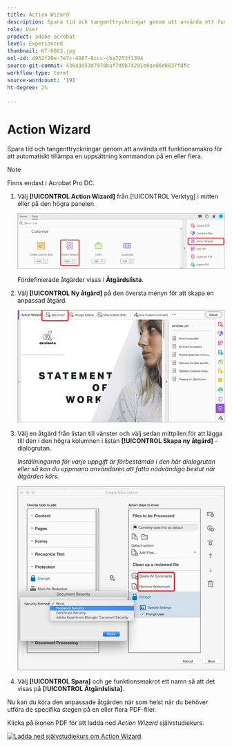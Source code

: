 ```yaml
---
title: Action Wizard
description: Spara tid och tangenttryckningar genom att använda ett funktionsmakro för att automatiskt lägga till en uppsättning kommandon i en eller flera filer
role: User
product: adobe acrobat
level: Experienced
thumbnail: KT-6803.jpg
exl-id: d932f20e-7e7c-4087-8ccc-cba7253f1394
source-git-commit: 436a3d53d7978baf7d9b74291e0ae06d6837fdfc
workflow-type: tm+mt
source-wordcount: '191'
ht-degree: 2%

---
```


# Action Wizard

Spara tid och tangenttryckningar genom att använda ett funktionsmakro för att automatiskt tillämpa en uppsättning kommandon på en eller flera.

>[!NOTE]
>
>Finns endast i Acrobat Pro DC.

1. Välj **[!UICONTROL Action Wizard]** från [!UICONTROL Verktyg] i mitten eller på den högra panelen.

   ![Action Wizard steg 1](../assets/ActionWizard_1.png)

   Fördefinierade åtgärder visas i **Åtgärdslista**.

1. Välj **[!UICONTROL Ny åtgärd]** på den översta menyn för att skapa en anpassad åtgärd.

   ![Action Wizard steg 2](../assets/ActionWizard_2.png)

1. Välj en åtgärd från listan till vänster och välj sedan mittpilen för att lägga till den i den högra kolumnen i listan **[!UICONTROL Skapa ny åtgärd]** -dialogrutan.

   *Inställningarna för varje uppgift är förbestämda i den här dialogrutan eller så kan du uppmana användaren att fatta nödvändiga beslut när åtgärden körs.*

   ![Action Wizard steg 3](../assets/ActionWizard_3.png)

1. Välj **[!UICONTROL Spara]** och ge funktionsmakrot ett namn så att det visas på **[!UICONTROL Åtgärdslista]**.

Nu kan du köra den anpassade åtgärden när som helst när du behöver utföra de specifika stegen på en eller flera PDF-filer.

Klicka på ikonen PDF för att ladda ned *Action Wizard* självstudiekurs.

[![Ladda ned självstudiekurs om Action Wizard](../assets/acrobat_PDF_96.png)](../assets/AcrobatDCActionWizard.pdf).
